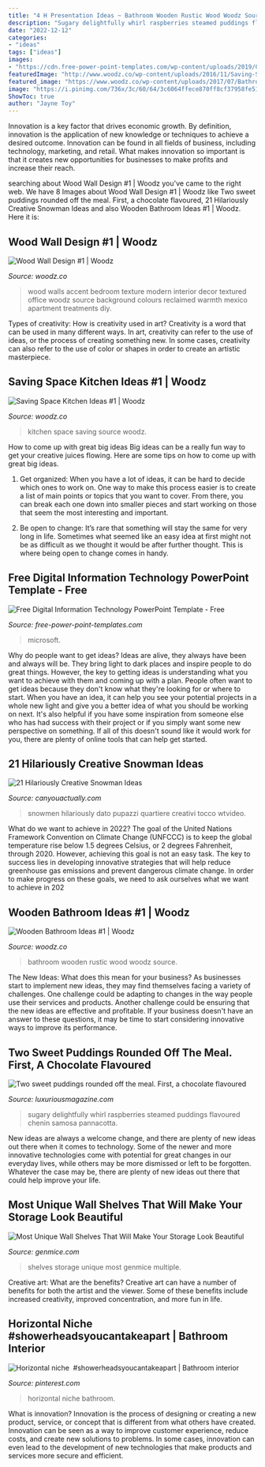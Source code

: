 ```yaml
---
title: "4 H Presentation Ideas ~ Bathroom Wooden Rustic Wood Woodz Source"
description: "Sugary delightfully whirl raspberries steamed puddings flavoured chenin samosa pannacotta"
date: "2022-12-12"
categories:
- "ideas"
tags: ["ideas"]
images:
- "https://cdn.free-power-point-templates.com/wp-content/uploads/2019/06/160997-technology-template-4x3-1.jpg"
featuredImage: "http://www.woodz.co/wp-content/uploads/2016/11/Saving-Space-Kitchen-Ideas-3.jpg"
featured_image: "https://www.woodz.co/wp-content/uploads/2017/07/Bathroom-Ideas-1-WOODZ-1.jpg"
image: "https://i.pinimg.com/736x/3c/60/64/3c6064ffece870ff8cf37958fe5197c6.jpg"
ShowToc: true
author: "Jayne Toy"
---
```



Innovation is a key factor that drives economic growth. By definition, innovation is the application of new knowledge or techniques to achieve a desired outcome. Innovation can be found in all fields of business, including technology, marketing, and retail. What makes innovation so important is that it creates new opportunities for businesses to make profits and increase their reach.

	

		
searching about Wood Wall Design #1 | Woodz you've came to the right web. We have 8 Images about Wood Wall Design #1 | Woodz like Two sweet puddings rounded off the meal. First, a chocolate flavoured, 21 Hilariously Creative Snowman Ideas and also Wooden Bathroom Ideas #1 | Woodz. Here it is:
		
    
## Wood Wall Design #1 | Woodz

<img loading=lazy src="http://www.woodz.co/wp-content/uploads/2016/11/Wood-Wall-2.jpg" onerror="this.onerror=null;this.src='https://tse4.mm.bing.net/th?id=OIP.plZqsvx6yG75dgVEZWZPygHaLM&amp;pid=15.1';" alt="Wood Wall Design #1 | Woodz">

_Source: woodz.co_

>wood walls accent bedroom texture modern interior decor textured office woodz source background colours reclaimed warmth mexico apartment treatments diy. 

	

Types of creativity: How is creativity used in art?
Creativity is a word that can be used in many different ways. In art, creativity can refer to the use of ideas, or the process of creating something new. In some cases, creativity can also refer to the use of color or shapes in order to create an artistic masterpiece.

    
## Saving Space Kitchen Ideas #1 | Woodz

<img loading=lazy src="http://www.woodz.co/wp-content/uploads/2016/11/Saving-Space-Kitchen-Ideas-3.jpg" onerror="this.onerror=null;this.src='https://tse4.mm.bing.net/th?id=OIP.sLEA-JGO9qVTZdZhPdRcyQHaFj&amp;pid=15.1';" alt="Saving Space Kitchen Ideas #1 | Woodz">

_Source: woodz.co_

>kitchen space saving source woodz. 

	

How to come up with great big ideas
Big ideas can be a really fun way to get your creative juices flowing. Here are some tips on how to come up with great big ideas. 
1. Get organized: When you have a lot of ideas, it can be hard to decide which ones to work on. One way to make this process easier is to create a list of main points or topics that you want to cover. From there, you can break each one down into smaller pieces and start working on those that seem the most interesting and important. 

2. Be open to change: It’s rare that something will stay the same for very long in life. Sometimes what seemed like an easy idea at first might not be as difficult as we thought it would be after further thought. This is where being open to change comes in handy.

    
## Free Digital Information Technology PowerPoint Template - Free

<img loading=lazy src="https://cdn.free-power-point-templates.com/wp-content/uploads/2019/06/160997-technology-template-4x3-1.jpg" onerror="this.onerror=null;this.src='https://tse4.mm.bing.net/th?id=OIP.tHZKfV6Alc7eWD15v4n46gHaFj&amp;pid=15.1';" alt="Free Digital Information Technology PowerPoint Template - Free">

_Source: free-power-point-templates.com_

>microsoft. 

	

Why do people want to get ideas?
Ideas are alive, they always have been and always will be. They bring light to dark places and inspire people to do great things. However, the key to getting ideas is understanding what you want to achieve with them and coming up with a plan. 
People often want to get ideas because they don't know what they're looking for or where to start. When you have an idea, it can help you see your potential projects in a whole new light and give you a better idea of what you should be working on next. It's also helpful if you have some inspiration from someone else who has had success with their project or if you simply want some new perspective on something. If all of this doesn't sound like it would work for you, there are plenty of online tools that can help get started.

    
## 21 Hilariously Creative Snowman Ideas

<img loading=lazy src="http://canyouactually.com/wp-content/uploads/3-375.jpg" onerror="this.onerror=null;this.src='https://tse3.mm.bing.net/th?id=OIP.l3wW7uPphgrYg80V-tCPUAHaJ4&amp;pid=15.1';" alt="21 Hilariously Creative Snowman Ideas">

_Source: canyouactually.com_

>snowmen hilariously dato pupazzi quartiere creativi tocco wtvideo. 

	

What do we want to achieve in 2022?
The goal of the United Nations Framework Convention on Climate Change (UNFCCC) is to keep the global temperature rise below 1.5 degrees Celsius, or 2 degrees Fahrenheit, through 2020. However, achieving this goal is not an easy task. The key to success lies in developing innovative strategies that will help reduce greenhouse gas emissions and prevent dangerous climate change. In order to make progress on these goals, we need to ask ourselves what we want to achieve in 202
    
## Wooden Bathroom Ideas #1 | Woodz

<img loading=lazy src="https://www.woodz.co/wp-content/uploads/2017/07/Bathroom-Ideas-1-WOODZ-1.jpg" onerror="this.onerror=null;this.src='https://tse2.mm.bing.net/th?id=OIP.Sbx81poFFrEHzW-VsXaqTQHaJ3&amp;pid=15.1';" alt="Wooden Bathroom Ideas #1 | Woodz">

_Source: woodz.co_

>bathroom wooden rustic wood woodz source. 

	

The New Ideas: What does this mean for your business?
As businesses start to implement new ideas, they may find themselves facing a variety of challenges. One challenge could be adapting to changes in the way people use their services and products. Another challenge could be ensuring that the new ideas are effective and profitable. If your business doesn't have an answer to these questions, it may be time to start considering innovative ways to improve its performance.

    
## Two Sweet Puddings Rounded Off The Meal. First, A Chocolate Flavoured

<img loading=lazy src="https://www.luxuriousmagazine.com/wp-content/uploads/2013/03/dessert2.jpg" onerror="this.onerror=null;this.src='https://tse1.mm.bing.net/th?id=OIP.c48TZ_-G3OYvWmHHU2i_nwHaKL&amp;pid=15.1';" alt="Two sweet puddings rounded off the meal. First, a chocolate flavoured">

_Source: luxuriousmagazine.com_

>sugary delightfully whirl raspberries steamed puddings flavoured chenin samosa pannacotta. 

	

New ideas are always a welcome change, and there are plenty of new ideas out there when it comes to technology. Some of the newer and more innovative technologies come with potential for great changes in our everyday lives, while others may be more dismissed or left to be forgotten. Whatever the case may be, there are plenty of new ideas out there that could help improve your life.

    
## Most Unique Wall Shelves That Will Make Your Storage Look Beautiful

<img loading=lazy src="https://genmice.com/design-ideas/Most-Unique-Wall-Shelves-That-Will-Make-Your-Storage-Look-Be/952.jpeg" onerror="this.onerror=null;this.src='https://tse1.mm.bing.net/th?id=OIP.t3k0ozPdOE4DBxYBzQnVSwAAAA&amp;pid=15.1';" alt="Most Unique Wall Shelves That Will Make Your Storage Look Beautiful">

_Source: genmice.com_

>shelves storage unique most genmice multiple. 

	

Creative art: What are the benefits?
Creative art can have a number of benefits for both the artist and the viewer. Some of these benefits include increased creativity, improved concentration, and more fun in life.

    
## Horizontal Niche ️ #showerheadsyoucantakeapart | Bathroom Interior

<img loading=lazy src="https://i.pinimg.com/736x/3c/60/64/3c6064ffece870ff8cf37958fe5197c6.jpg" onerror="this.onerror=null;this.src='https://tse2.mm.bing.net/th?id=OIP.yN8BLD_FWgXhlvQrIsGViwHaLI&amp;pid=15.1';" alt="Horizontal niche ️ #showerheadsyoucantakeapart | Bathroom interior">

_Source: pinterest.com_

>horizontal niche bathroom. 

	

What is innovation?
Innovation is the process of designing or creating a new product, service, or concept that is different from what others have created. Innovation can be seen as a way to improve customer experience, reduce costs, and create new solutions to problems. In some cases, innovation can even lead to the development of new technologies that make products and services more secure and efficient.

